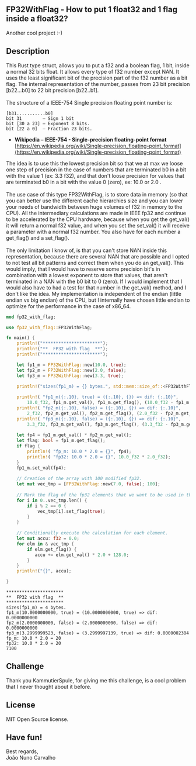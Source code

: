 ## FP32WithFlag - How to put 1 float32 and 1 flag inside a float32?
Another cool project :-)

## Description 
This Rust type struct, allows you to put a f32 and a boolean flag, 1 bit, inside a normal 32 bits float. It allows every type of f32 number except NAN. It uses the least significant bit of the precision part of the f32 number as a bit flag. The internal representation  of the number, passes from 23 bit precision [b22...b0] to 22 bit precision [b22..b1]. <br>
<br>
The structure of a IEEE-754 Single precision floating point number is: <br>
```
[b31...........b0]
bit 31        – Sign 1 bit
bit [30 a 23] – Exponent 8 bits.
bit [22 a 0]  – Fraction 23 bits.      
```
* **Wikipedia – IEEE-754 - Single-precision floating-point format** <br>
  [https://en.wikipedia.org/wiki/Single-precision_floating-point_format](https://en.wikipedia.org/wiki/Single-precision_floating-point_format)

The idea is to use this the lowest precision bit so that we at max we loose one step of precision in the case of numbers that are terminated b0 in a bit with the value 1 (ex: 3.3 f32), and that don't loose precision for values that are terminated b0 in a  bit with the value 0 (zero), ex: 10.0 or 2.0 . <br>
<br>
The use case of this type FP32WithFlag, is to store data in memory (so that you can better use the different cache hierarchies size and you can lower your needs of bandwidth between huge volumes of f32 in memory to the CPU). All the intermediary calculations are made in IEEE fp32 and continue to be accelerated by the CPU hardware, because when you get the get_val() it will return a normal f32 value, and when you set the set_val() it will receive a parameter with a normal f32 number. You also have for each number a get_flag() and a set_flag(). <br>
<br>
The only limitation I know of, is that you can't store NAN inside this representation, because there are several NAN that are possible and I opted to not test all bit patterns and correct them when you do an get_val(). This would imply, that I would have to reserve some precision bit's in combination with a lowest exponent to store that values, that aren't terminated in a NAN with the b0 bit to 0 (zero). If I would implement that I would also have to had a test for that number in the get_val() method, and I don't like the idea. My implementation is independent of the endian (little endian vs big endian) of the CPU, but I internally have chosen little endian to optimize for the performance in the case of x86_64. <br>

``` Rust
mod fp32_with_flag;

use fp32_with_flag::FP32WithFlag;

fn main() {
    println!("**********************");
    println!("**  FP32 with flag  **");
    println!("**********************");

    let fp1_m = FP32WithFlag::new(10.0, true);
    let fp2_m = FP32WithFlag::new(2.0, false);
    let fp3_m = FP32WithFlag::new(3.3, true);
    
    println!("sizes(fp1_m) = {} bytes.", std::mem::size_of::<FP32WithFlag>());

    println!( "fp1_m({:.10}, true) = ({:.10}, {}) => dif: {:.10}",
        10.0_f32, fp1_m.get_val(), fp1_m.get_flag(), (10.0_f32 - fp1_m.get_val()).abs());
    println!( "fp2_m({:.10}, false) = ({:.10}, {}) => dif: {:.10}",
        2_f32, fp2_m.get_val(), fp2_m.get_flag(), (2.0_f32 - fp2_m.get_val()).abs());
    println!( "fp3_m({:.10}, false) = ({:.10}, {}) => dif: {:.10}",
        3.3_f32, fp3_m.get_val(), fp3_m.get_flag(), (3.3_f32 - fp3_m.get_val()).abs());
    
    let fp4 = fp1_m.get_val() * fp2_m.get_val();
    let flag: bool = fp1_m.get_flag();
    if flag {
        println!( "fp_m: 10.0 * 2.0 = {}", fp4);
        println!( "fp32: 10.0 * 2.0 = {}", 10.0_f32 * 2.0_f32);
    }
    fp1_m.set_val(fp4);
    
    // Creation of the array with 100 modified fp32.
    let mut vec_tmp = [FP32WithFlag::new(7.0, false); 100];
    
    // Mark the flag of the fp32 elements that we want to be used in the calculation.
    for i in 0..vec_tmp.len() {
        if i % 2 == 0 {
            vec_tmp[i].set_flag(true);
        }
    }
    
    // Conditionally execute the calculation for each element.
    let mut accu: f32 = 0.0;
    for elm in & vec_tmp {
        if elm.get_flag() {
           accu += elm.get_val() * 2.0 + 128.0;
        }
    }
    println!("{}", accu);

}

```


```
**********************
**  FP32 with flag  **
**********************
sizes(fp1_m) = 4 bytes.
fp1_m(10.0000000000, true) = (10.0000000000, true) => dif: 0.0000000000
fp2_m(2.0000000000, false) = (2.0000000000, false) => dif: 0.0000000000
fp3_m(3.2999999523, false) = (3.2999997139, true) => dif: 0.0000002384
fp_m: 10.0 * 2.0 = 20
fp32: 10.0 * 2.0 = 20
7100
```


## Challenge
Thank you KammutierSpule, for giving me this challenge, is a cool problem that I never thought about it before.


## License
MIT Open Source license.


## Have fun!
Best regards, <br>
João Nuno Carvalho
